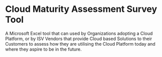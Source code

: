 # Cloud Maturity Assessment Survey Tool

A Microsoft Excel tool that can used by Organizations adopting a Cloud Platform, or by ISV Vendors that provide Cloud based Solutions to their Customers to assess how they are utilising the Cloud Platform today and where they aspire to be in the future.
